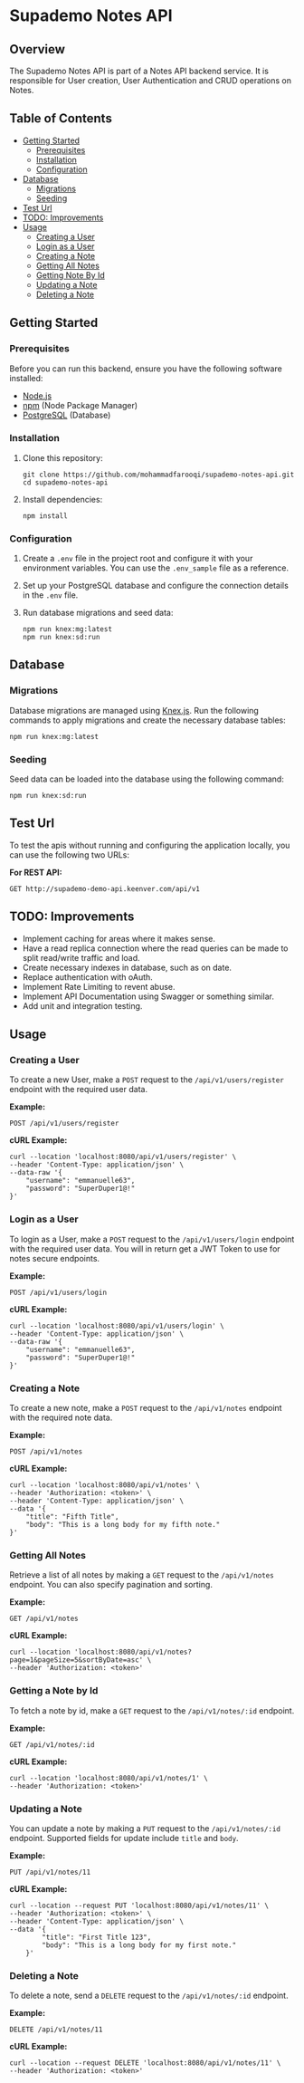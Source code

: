 # Supademo Notes API

## Overview

The Supademo Notes API is part of a Notes API backend service. It is responsible for User creation, User Authentication and CRUD operations on Notes.

## Table of Contents

- [Getting Started](#getting-started)
  - [Prerequisites](#prerequisites)
  - [Installation](#installation)
  - [Configuration](#configuration)
- [Database](#database)
  - [Migrations](#migrations)
  - [Seeding](#seeding)
- [Test Url](#test-url)
- [TODO: Improvements](#todo-improvements)
- [Usage](#usage)
  - [Creating a User](#creating-a-user)
  - [Login as a User](#login-as-a-user)
  - [Creating a Note](#creating-a-note)
  - [Getting All Notes](#getting-all-notes)
  - [Getting Note By Id](#getting-note-by-id)
  - [Updating a Note](#updating-a-note)
  - [Deleting a Note](#deleting-a-note)

## Getting Started

### Prerequisites

Before you can run this backend, ensure you have the following software installed:

- [Node.js](https://nodejs.org/)
- [npm](https://www.npmjs.com/) (Node Package Manager)
- [PostgreSQL](https://www.postgresql.org/) (Database)

### Installation

1. Clone this repository:

   ```shell
   git clone https://github.com/mohammadfarooqi/supademo-notes-api.git
   cd supademo-notes-api
   ```

2. Install dependencies:

   ```shell
   npm install
   ```

### Configuration

1. Create a `.env` file in the project root and configure it with your environment variables. You can use the `.env_sample` file as a reference.

2. Set up your PostgreSQL database and configure the connection details in the `.env` file.

3. Run database migrations and seed data:

   ```shell
   npm run knex:mg:latest
   npm run knex:sd:run
   ```

## Database

### Migrations

Database migrations are managed using [Knex.js](http://knexjs.org/). Run the following commands to apply migrations and create the necessary database tables:

```shell
npm run knex:mg:latest
```

### Seeding

Seed data can be loaded into the database using the following command:

```shell
npm run knex:sd:run
```

## Test Url

To test the apis without running and configuring the application locally, you can use the following two URLs:

**For REST API:**

```http
GET http://supademo-demo-api.keenver.com/api/v1
```

## TODO: Improvements

- Implement caching for areas where it makes sense.
- Have a read replica connection where the read queries can be made to split read/write traffic and load.
- Create necessary indexes in database, such as on date.
- Replace authentication with oAuth.
- Implement Rate Limiting to revent abuse.
- Implement API Documentation using Swagger or something similar.
- Add unit and integration testing.

## Usage

### Creating a User

To create a new User, make a `POST` request to the `/api/v1/users/register` endpoint with the required user data.

**Example:**

```http
POST /api/v1/users/register
```

**cURL Example:**

```shell
curl --location 'localhost:8080/api/v1/users/register' \
--header 'Content-Type: application/json' \
--data-raw '{
    "username": "emmanuelle63",
    "password": "SuperDuper1@!"
}'
```

### Login as a User

To login as a User, make a `POST` request to the `/api/v1/users/login` endpoint with the required user data. You will in return get a JWT Token to use for notes secure endpoints.

**Example:**

```http
POST /api/v1/users/login
```

**cURL Example:**

```shell
curl --location 'localhost:8080/api/v1/users/login' \
--header 'Content-Type: application/json' \
--data-raw '{
    "username": "emmanuelle63",
    "password": "SuperDuper1@!"
}'
```

### Creating a Note

To create a new note, make a `POST` request to the `/api/v1/notes` endpoint with the required note data.

**Example:**

```http
POST /api/v1/notes
```

**cURL Example:**

```shell
curl --location 'localhost:8080/api/v1/notes' \
--header 'Authorization: <token>' \
--header 'Content-Type: application/json' \
--data '{
    "title": "Fifth Title",
    "body": "This is a long body for my fifth note."
}'
```

### Getting All Notes

Retrieve a list of all notes by making a `GET` request to the `/api/v1/notes` endpoint. You can also specify pagination and sorting.

**Example:**

```http
GET /api/v1/notes
```

**cURL Example:**

```shell
curl --location 'localhost:8080/api/v1/notes?page=1&pageSize=5&sortByDate=asc' \
--header 'Authorization: <token>'
```

### Getting a Note by Id

To fetch a note by id, make a `GET` request to the `/api/v1/notes/:id` endpoint.

**Example:**

```http
GET /api/v1/notes/:id
```

**cURL Example:**

```shell
curl --location 'localhost:8080/api/v1/notes/1' \
--header 'Authorization: <token>'
```

### Updating a Note

You can update a note by making a `PUT` request to the `/api/v1/notes/:id` endpoint. Supported fields for update include `title` and `body`.

**Example:**

```http
PUT /api/v1/notes/11
```

**cURL Example:**

```shell
curl --location --request PUT 'localhost:8080/api/v1/notes/11' \
--header 'Authorization: <token>' \
--header 'Content-Type: application/json' \
--data '{
        "title": "First Title 123",
        "body": "This is a long body for my first note."
    }'
```

### Deleting a Note

To delete a note, send a `DELETE` request to the `/api/v1/notes/:id` endpoint.

**Example:**

```http
DELETE /api/v1/notes/11
```

**cURL Example:**

```shell
curl --location --request DELETE 'localhost:8080/api/v1/notes/11' \
--header 'Authorization: <token>'
```
